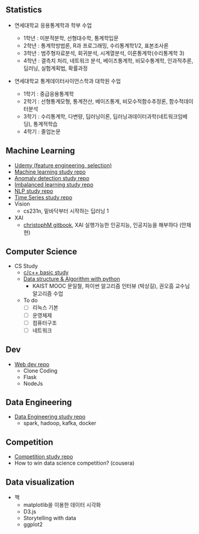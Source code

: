 ## Statistics
- 연세대학교 응용통계학과 학부 수업
  - 1학년 : 미분적분학, 선형대수학, 통계학입문
  - 2학년 : 통계학방법론, R과 프로그래밍, 수리통계학1/2, 표본조사론
  - 3학년 : 범주형자료분석, 회귀분석, 시계열분석, 이론통계학(수리통계학 3)
  - 4학년 : 결측치 처리, 네트워크 분석, 베이즈통계학, 비모수통계학, 인과적추론, 딥러닝, 실험계획법, 확률과정

- 연세대학교 통계데이터사이언스학과 대학원 수업
  - 1학기 : 중급응용통계학
  - 2학기 : 선형통계모형, 통계전산, 베이즈통계, 비모수적함수추정론, 함수적데이터분석
  - 3학기 : 수리통계학, 다변량, 딥러닝이론, 딥러닝과데이터과학(네트워크임베딩), 통계적학습
  - 4학기 : 졸업논문

## Machine Learning
- [Udemy (feature engineering, selection)](https://github.com/minsoo9506/udemy_FE_FS)
- [Machine learning study repo](https://github.com/minsoo9506/machine-learning-study)
- [Anomaly detection study repo](https://github.com/minsoo9506/anomaly-detection-study)
- [Imbalanced learning study repo](https://github.com/minsoo9506/imbalanced-learning-study)
- [NLP study repo](https://github.com/minsoo9506/NLP-study)
- [Time Series study repo](https://github.com/minsoo9506/time-series-study)
- Vision
  - cs231n, 밑바닥부터 시작하는 딥러닝 1
- XAI
  - [christophM gitbook](https://github.com/christophM/interpretable-ml-book), XAI 실행가능한 인공지능, 인공지능을 해부하다 (안재현)

## Computer Science
- CS Study
  - [c/c++ basic study](https://github.com/minsoo9506/c-and-cpp)
  - [Data structure & Algorithm with python]((https://github.com/minsoo9506/DS-AL-study))
    - KAIST MOOC 문일철, 파이썬 알고리즘 인터뷰 (박상길), 권오흠 교수님 알고리즘 수업
  - To do
    - [ ] 리눅스 기본
    - [ ] 운영체제
    - [ ] 컴퓨터구조
    - [ ] 네트워크

## Dev
- [Web dev repo](https://github.com/minsoo9506/web-dev-study)
  - Clone Coding
  - Flask
  - NodeJs

## Data Engineering
- [Data Engineering study repo](https://github.com/minsoo9506/Data-Engineering-study)
  - spark, hadoop, kafka, docker
  
## Competition
- [Competition study repo](https://github.com/minsoo9506/CompetitionStudy)
- How to win data science competition? (cousera)

## Data visualization
- 책
  - matplotlib을 이용한 데이터 시각화
  - D3.js
  - Storytelling with data
  - ggplot2


